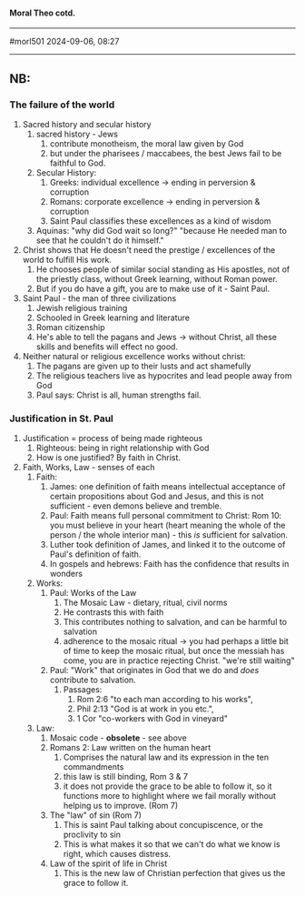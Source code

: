 #### Moral Theo cotd.
---
#morl501
2024-09-06, 08:27

---
NB:
 -  
### The failure of the world
1. Sacred history and secular history
	1. sacred history - Jews
		1. contribute monotheism, the moral law given by God
		2. but under the pharisees / maccabees, the best Jews fail to be faithful to God.
	2. Secular History:
		1. Greeks: individual excellence -> ending in perversion & corruption
		2. Romans: corporate excellence -> ending in perversion & corruption
		3. Saint Paul classifies these excellences as a kind of wisdom
	3. Aquinas: "why did God wait so long?" "because He needed man to see that he couldn't do it himself."
2. Christ shows that He doesn't need the prestige / excellences of the world to fulfill His work.
	1. He chooses people of similar social standing as His apostles, not of the priestly class, without Greek learning, without Roman power.  
	2. But if you do have a gift, you are to make use of it - Saint Paul.
3. Saint Paul - the man of three civilizations
	1. Jewish religious training
	2. Schooled in Greek learning and literature
	3. Roman citizenship
	4. He's able to tell the pagans and Jews -> without Christ, all these skills and benefits will effect no good.
4. Neither natural or religious excellence works without christ:
	1. The pagans are given up to their lusts and act shamefully
	2. The religious teachers live as hypocrites and lead people away from God
	3. Paul says: Christ is all, human strengths fail.
### Justification in St. Paul
1. Justification = process of being made righteous
	1. Righteous: being in right relationship with God
	2. How is one justified? By faith in Christ.
2. Faith, Works, Law - senses of each
	1. Faith:
		1. James: one definition of faith means intellectual acceptance of certain propositions about God and Jesus, and this is not sufficient - even demons believe and tremble.
		2. Paul: Faith means full personal commitment to Christ: Rom 10: you must believe in your heart (heart meaning the whole of the person / the whole interior man) - this _is_ sufficient for salvation.
		3. Luther took definition of James, and linked it to the outcome of Paul's definition of faith.
		4. In gospels and hebrews: Faith has the confidence that results in wonders
	2. Works:
		1. Paul: Works of the Law
			1. The Mosaic Law - dietary, ritual, civil norms
			2. He contrasts this with faith
			3. This contributes nothing to salvation, and can be harmful to salvation
			4. adherence to the mosaic ritual -> you had perhaps a little bit of time to keep the mosaic ritual, but once the messiah has come, you are in practice rejecting Christ. "we're still waiting"
		2. Paul: "Work" that originates in God that we do and _does_ contribute to salvation.
			1. Passages:
				1. Rom 2:6 "to each man according to his works", 
				2. Phil 2:13 "God is at work in you etc.", 
				3. 1 Cor "co-workers with God in vineyard"
	3. Law:
		1. Mosaic code - __obsolete__ - see above
		2. Romans 2: Law written on the human heart
			1. Comprises the natural law and its expression in the ten commandments
			2. this law is still binding, Rom 3 & 7
			3. it does not provide the grace to be able to follow it, so it functions more to highlight where we fail morally without helping us to improve. (Rom 7)
		3. The "law" of sin (Rom 7)
			1. This is saint Paul talking about concupiscence, or the proclivity to sin
			2. This is what makes it so that we can't do what we know is right, which causes distress.
		4. Law of the spirit of life in Christ
			1. This is the new law of Christian perfection that gives us the grace to follow it.
